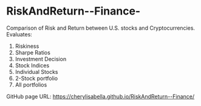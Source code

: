 # RiskAndReturn--Finance-

Comparison of Risk and Return between U.S. stocks and Cryptocurrencies.
Evaluates:
1. Riskiness
2. Sharpe Ratios
3. Investment Decision
4. Stock Indices
5. Individual Stocks
6. 2-Stock portfolio
7. All portfolios 

GitHub page URL: https://cherylisabella.github.io/RiskAndReturn--Finance/

